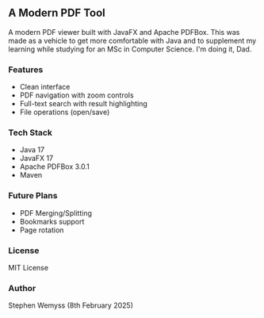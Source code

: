 ## A Modern PDF Tool
A modern PDF viewer built with JavaFX and Apache PDFBox. This was made as a vehicle
to get more comfortable with Java and to supplement my learning 
while studying for an MSc in Computer Science. I'm doing it, Dad.

### Features
- Clean interface
- PDF navigation with zoom controls
- Full-text search with result highlighting
- File operations (open/save)

### Tech Stack
- Java 17
- JavaFX 17
- Apache PDFBox 3.0.1
- Maven

### Future Plans
- PDF Merging/Splitting
- Bookmarks support
- Page rotation

### License
MIT License

### Author
Stephen Wemyss (8th February 2025)
